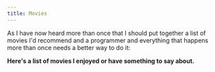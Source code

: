 ```yaml
---
title: Movies
---
```


As I have now heard more than once that I should put together a list of movies I'd recommend and a programmer and everything that happens more than once needs a better way to do it:

**Here's a list of movies I enjoyed or have something to say about.**

